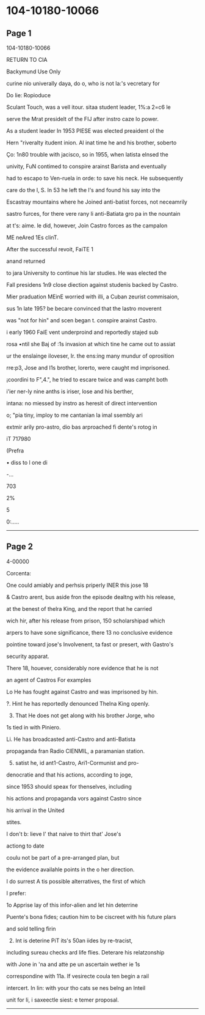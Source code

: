 # 104-10180-10066

## Page 1

104-10180-10066

RETURN TO CIA

Backymund Use Only

curine nio univerally daya, do o, who is not la:'s vecretary for

Do lie: Ropioduce

Sculant Touch, was a vell itour. sitaa student leader, 1%:a 2=c6 le

serve the Mrat presidelt of the FIJ after instro caze lo power.

As a student leader In 1953 PIESE was elected preaident ol the

Hern "riveralty itudent inion. Al inat time he and his brother, soberto

Ço: 1n80 trouble with jacisco, so in 1955, when latista elnsed the

univity, FuN contimed to conspire arainst Barista and eventually

had to escapo to Ven-ruela in orde: to save his neck. He subsequently

care do the l, S. In 53 he left the l's and found his say into the

Escastray mountains where he Joined anti-batist forces, not neceamrily

sastro furces, for there vere rany li anti-Batiata gro pa in the nountain

at t's: aime. le did, however, Join Castro forces as the campalon

ME neAred 1Es clinT.

After the successful revoit, FaiTE 1

anand returned

to jara University to continue his lar studies. He was elected the

Fall presidens 1n9 close diection against studenis backed by Castro.

Mier praduation MEinE worried with illi, a Cuban zeurist commisaion,

sus 1n late 195? be becare convinced that the lastro moverent

was "not for hin" and scen began t. conspire arainst Castro.

i early 1960 FaiE vent underproind and reportedly stajed sub

rosa •ntil she Baj of :1s invasion at which tine he came out to assiat

ur the enslainge iloveser, Ir. the ens:ing many mundur of oprosition

rre:p3, Jose and I1s brother, lorerto, were caught md imprisoned.

¡coordini to F",4.", he tried to escare twice and was campht both

i'ier ner-ly nine anths is iriser, lose and his berther,

intana: no miessed by instro as heresit of direct intervention

o; "pia tiny, imploy to me cantanian la imal ssembly ari

extmir arily pro-astro, dio bas arproached fi dente's rotog in

iT 717980

(Prefra

• diss to l one di

-...

703

2%

5

0:.....

---

## Page 2

4-00000

Corcenta:

One could amiably and perhsis priperly INER this jose 18

& Castro arent, bus aside fron the episode dealtng with his release,

at the benest of thelra King, and the report that he carried

wich hir, after his release from prison, 150 scholarshipad which

arpers to have sone significance, there 13 no conclusive evidence

pointine toward jose's Involvenent, ta fast or presert, with Gastro's

security apparat.

There 18, houever, considerably nore evidence that he is not

an agent of Castros For examples

Lo He has fought against Castro and was imprisoned by hin.

?. Hint he has reportedly denounced Thelna King openly.

3. That He does not get along with his brother Jorge, who

1s tied in with Piniero.

Li. He has broadcasted anti-Castro and anti-Batista

propaganda fran Radio CIENMIL, a paramanian station.

5. satist he, id ant1-Castro, Ari1-Cormunist and pro-

denocratie and that his actions, according to joge,

since 1953 should speax for thenselves, including

his actions and propaganda vors against Castro since

his arrival in the United

stites.

I don't b: lieve I' that naive to thirt that' Jose's

actiong to date

coulu not be part of a pre-arranged plan, but

the evidence availahle points in the o her direction.

I do surrest A tis possible alterratives, the first of which

I prefer:

1o Apprise lay of this infor-alien and let hin deterrine

Puente's bona fides; caution him to be ciscreet with his future plars

and sold telling firin

2. Int is deterine PiT its's 50an iides by re-tracist,

including sureau checks ard life flies. Deterare his relatzonship

with Jone in 'na and atte pe un ascertain wether ie 1s

correspondine with 11a. If vesirecte coula ten begin a rail

intercert. In lin: with your tho cats se nes belng an Inteil

unit for li, i saxeectle siest: e temer proposal.

---

